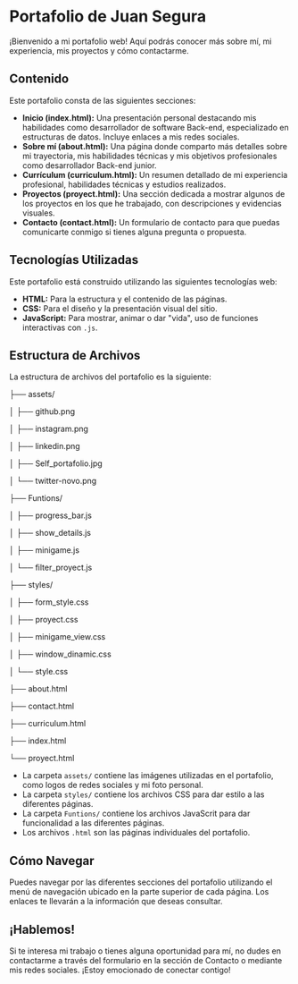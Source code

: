 # Portafolio de Juan Segura

¡Bienvenido a mi portafolio web! Aquí podrás conocer más sobre mí, mi experiencia, mis proyectos y cómo contactarme.

## Contenido

Este portafolio consta de las siguientes secciones:

-   **Inicio (index.html):** Una presentación personal destacando mis habilidades como desarrollador de software Back-end, especializado en estructuras de datos. Incluye enlaces a mis redes sociales.
-   **Sobre mí (about.html):** Una página donde comparto más detalles sobre mi trayectoria, mis habilidades técnicas y mis objetivos profesionales como desarrollador Back-end junior.
-   **Currículum (curriculum.html):** Un resumen detallado de mi experiencia profesional, habilidades técnicas y estudios realizados.
-   **Proyectos (proyect.html):** Una sección dedicada a mostrar algunos de los proyectos en los que he trabajado, con descripciones y evidencias visuales.
-   **Contacto (contact.html):** Un formulario de contacto para que puedas comunicarte conmigo si tienes alguna pregunta o propuesta.

## Tecnologías Utilizadas

Este portafolio está construido utilizando las siguientes tecnologías web:

-   **HTML:** Para la estructura y el contenido de las páginas.
-   **CSS:** Para el diseño y la presentación visual del sitio.
-   **JavaScript:** Para mostrar, animar o dar "vida", uso de funciones interactivas con `.js`.

## Estructura de Archivos

La estructura de archivos del portafolio es la siguiente:

├── assets/

│   ├── github.png

│   ├── instagram.png

│   ├── linkedin.png

│   ├── Self_portafolio.jpg

│   └── twitter-novo.png

├── Funtions/

│   ├── progress_bar.js

│   ├── show_details.js

│   ├── minigame.js

│   └── filter_proyect.js

├── styles/

│   ├── form_style.css

│   ├── proyect.css

│   ├── minigame_view.css

│   ├── window_dinamic.css

│   └── style.css

├── about.html

├── contact.html

├── curriculum.html

├── index.html

└── proyect.html

-   La carpeta `assets/` contiene las imágenes utilizadas en el portafolio, como logos de redes sociales y mi foto personal.
-   La carpeta `styles/` contiene los archivos CSS para dar estilo a las diferentes páginas.
-   La carpeta `Funtions/` contiene los archivos JavaScrit para dar funcionalidad a las diferentes páginas.
-   Los archivos `.html` son las páginas individuales del portafolio.

## Cómo Navegar

Puedes navegar por las diferentes secciones del portafolio utilizando el menú de navegación ubicado en la parte superior de cada página. Los enlaces te llevarán a la información que deseas consultar.

## ¡Hablemos!

Si te interesa mi trabajo o tienes alguna oportunidad para mí, no dudes en contactarme a través del formulario en la sección de Contacto o mediante mis redes sociales. ¡Estoy emocionado de conectar contigo!
